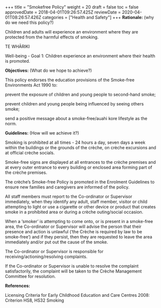 +++
title = "Smokefree Policy"
weight = 20
draft = false
toc = false
approvedDate = 2018-04-01T09:26:57.425Z
reviewDate = 2020-04-01T08:26:57.426Z
categories = ["Health and Safety"]
+++
**Rationale:** (why do we need this policy?)

Children and adults will experience an environment where they are protected from the harmful effects of smoking.



TE WHĀRIKI

Well-being - Goal 1: Children experience an environment where their health is promoted.



**Objectives:** (What do we hope to achieve?)

This policy endorses the education provisions of the Smoke-free Environments Act 1990 to:

prevent the exposure of children and young people to second-hand smoke;

prevent children and young people being influenced by seeing others smoke;

send a positive message about a smoke-free/auahi kore lifestyle as the norm.



**Guidelines:** (How will we achieve it?)

Smoking is prohibited at all times - 24 hours a day, seven days a week within the buildings or the grounds of the crèche, on crèche excursions and at official crèche socials. 

Smoke-free signs are displayed at all entrances to the crèche premises and at every outer entrance to every building or enclosed area forming part of the crèche premises.

The crèche’s Smoke-free Policy is promoted in the Enrolment Guidelines to ensure new families and caregivers are informed of the policy.

All staff members must report to the Co-ordinator or Supervisor immediately, when they identify any adult, staff member, visitor or child attempting to light or use a cigarette or other device or product that creates smoke in a prohibited area or during a crèche outing/social occasion.

When a ‘smoker’ is attempting to come onto, or is present in a smoke-free area, the Co-ordinator or Supervisor will advise the person that their presence and action is unlawful (‘the Crèche is required by law to be smoke-free’) and if they persist, then they are requested to leave the area immediately and/or put out the cause of the smoke.

The Co-ordinator or Supervisor is responsible for receiving/actioning/resolving complaints.

If the Co-ordinator or Supervisor is unable to resolve the complaint satisfactorily, the complaint will be taken to the Crèche Management Committee for resolution.





**References:** 

Licensing Criteria for Early Childhood Education and Care Centres 2008: Criterion HS8, HS32 Smoking
